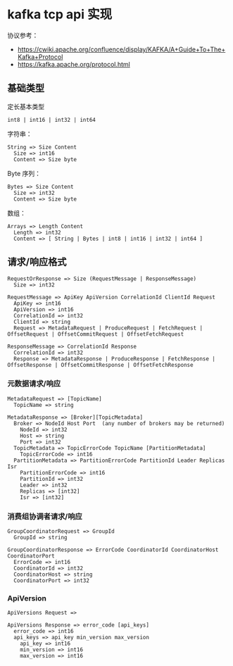 # kafka tcp api 实现

协议参考：

- https://cwiki.apache.org/confluence/display/KAFKA/A+Guide+To+The+Kafka+Protocol
- https://kafka.apache.org/protocol.html

## 基础类型

定长基本类型

    int8 | int16 | int32 | int64

字符串：

    String => Size Content
      Size => int16
      Content => Size byte

Byte 序列：

    Bytes => Size Content
      Size => int32
      Content => Size byte

数组：

    Arrays => Length Content
      Length => int32
      Content => [ String | Bytes | int8 | int16 | int32 | int64 ]

## 请求/响应格式

    RequestOrResponse => Size (RequestMessage | ResponseMessage)
      Size => int32

    RequestMessage => ApiKey ApiVersion CorrelationId ClientId Request
      ApiKey => int16
      ApiVersion => int16
      CorrelationId => int32
      ClientId => string
      Request => MetadataRequest | ProduceRequest | FetchRequest | OffsetRequest | OffsetCommitRequest | OffsetFetchRequest

    ResponseMessage => CorrelationId Response
      CorrelationId => int32
      Response => MetadataResponse | ProduceResponse | FetchResponse | OffsetResponse | OffsetCommitResponse | OffsetFetchResponse

### 元数据请求/响应

    MetadataRequest => [TopicName]
      TopicName => string

    MetadataResponse => [Broker][TopicMetadata]
      Broker => NodeId Host Port  (any number of brokers may be returned)
        NodeId => int32
        Host => string
        Port => int32
      TopicMetadata => TopicErrorCode TopicName [PartitionMetadata]
        TopicErrorCode => int16
      PartitionMetadata => PartitionErrorCode PartitionId Leader Replicas Isr
        PartitionErrorCode => int16
        PartitionId => int32
        Leader => int32
        Replicas => [int32]
        Isr => [int32]

### 消费组协调者请求/响应

    GroupCoordinatorRequest => GroupId
      GroupId => string

    GroupCoordinatorResponse => ErrorCode CoordinatorId CoordinatorHost CoordinatorPort
      ErrorCode => int16
      CoordinatorId => int32
      CoordinatorHost => string
      CoordinatorPort => int32

### ApiVersion

    ApiVersions Request =>

    ApiVersions Response => error_code [api_keys]
      error_code => int16
      api_keys => api_key min_version max_version
        api_key => int16
        min_version => int16
        max_version => int16

